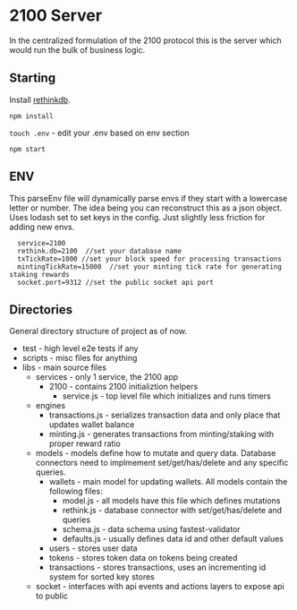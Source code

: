 # 2100 Server
In the centralized formulation of the 2100 protocol this is the server which would run the bulk of business logic.

## Starting
Install [rethinkdb](https://hub.docker.com/_/rethinkdb/).

`npm install`

`touch .env` - edit your .env based on env section

`npm start`

## ENV
This parseEnv file will dynamically parse envs if they start with a lowercase letter or number.
The idea being you can reconstruct this as a json object. Uses lodash set to set keys in the config.
Just slightly less friction for adding new envs.

```
  service=2100
  rethink.db=2100  //set your database name
  txTickRate=1000 //set your block speed for processing transactions
  mintingTickRate=15000  //set your minting tick rate for generating staking rewards
  socket.port=9312 //set the public socket api port
```

## Directories
General directory structure of project as of now.

- test - high level e2e tests if any
- scripts - misc files for anything
- libs - main source files
  - services - only 1 service, the 2100 app
    - 2100 - contains 2100 initializtion helpers
      - service.js - top level file which initializes and runs timers
  - engines 
    - transactions.js - serializes transaction data and only place that updates wallet balance
    - minting.js - generates transactions from minting/staking with proper reward ratio
  - models - models define how to mutate and query data. Database connectors need to implmement set/get/has/delete and any specific queries.
    - wallets - main model for updating wallets. All models contain the following files:
      - model.js - all models have this file which defines mutations
      - rethink.js - database connector with set/get/has/delete and queries
      - schema.js - data schema using fastest-validator
      - defaults.js - usually defines data id and other default values
    - users - stores user data
    - tokens - stores token data on tokens being created
    - transactions - stores transactions, uses an incrementing id system for sorted key stores
  - socket - interfaces with api events and actions layers to expose api to public


    




